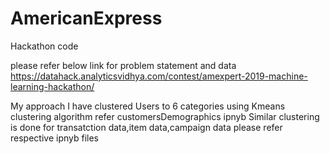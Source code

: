 # AmericanExpress
Hackathon code 

please refer below link for problem statement and data
https://datahack.analyticsvidhya.com/contest/amexpert-2019-machine-learning-hackathon/


My approach
I have clustered Users to 6 categories using Kmeans clustering algorithm
refer customersDemographics ipnyb
Similar clustering is done for transatction data,item data,campaign data
please refer respective ipnyb files
